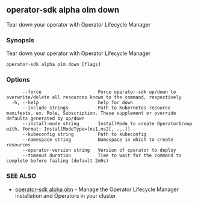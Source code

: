 ## operator-sdk alpha olm down

Tear down your operator with Operator Lifecycle Manager

### Synopsis

Tear down your operator with Operator Lifecycle Manager

```
operator-sdk alpha olm down [flags]
```

### Options

```
      --force                     Force operator-sdk up/down to overwrite/delete all resources known to the command, respectively
  -h, --help                      help for down
      --include strings           Path to Kubernetes resource manifests, ex. Role, Subscription. These supplement or override defaults generated by up/down
      --install-mode string       InstallMode to create OperatorGroup with. Format: InstallModeType=[ns1,ns2[, ...]]
      --kubeconfig string         Path to kubeconfig
      --namespace string          Namespace in which to create resources
      --operator-version string   Version of operator to deploy
      --timeout duration          Time to wait for the command to complete before failing (default 2m0s)
```

### SEE ALSO

* [operator-sdk alpha olm](operator-sdk_alpha_olm.md)	 - Manage the Operator Lifecycle Manager installation and Operators in your cluster

